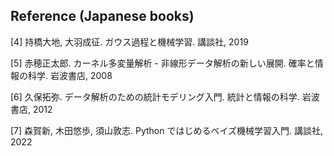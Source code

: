 ## Reference (Japanese books)

[4] 持橋大地, 大羽成征. ガウス過程と機械学習. 講談社, 2019

[5] 赤穂正太郎. カーネル多変量解析 - 非線形データ解析の新しい展開. 確率と情報の科学. 岩波書店, 2008

[6] 久保拓弥. データ解析のための統計モデリング入門. 統計と情報の科学. 岩波書店, 2012

[7] 森賀新, 木田悠歩, 須山敦志. Python ではじめるベイズ機械学習入門. 講談社, 2022
